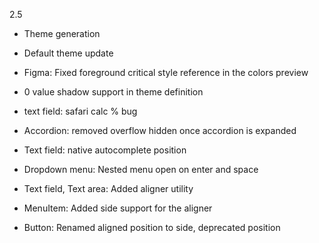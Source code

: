 2.5

- Theme generation
- Default theme update
- Figma: Fixed foreground critical style reference in the colors preview

- 0 value shadow support in theme definition
- text field: safari calc % bug
- Accordion: removed overflow hidden once accordion is expanded
- Text field: native autocomplete position
- Dropdown menu: Nested menu open on enter and space
- Text field, Text area: Added aligner utility
- MenuItem: Added side support for the aligner
- Button: Renamed aligned position to side, deprecated position
